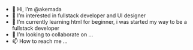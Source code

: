 - 👋 Hi, I’m @akemada
- 👀 I’m interested in fullstack developer and UI designer
- 🌱 I’m currently learning html for beginner, i was started my way to be a fullstack developer
- 💞️ I’m looking to collaborate on ...
- 📫 How to reach me ...

<!---
akemada/akemada is a ✨ special ✨ repository because its `README.md` (this file) appears on your GitHub profile.
You can click the Preview link to take a look at your changes.
--->
